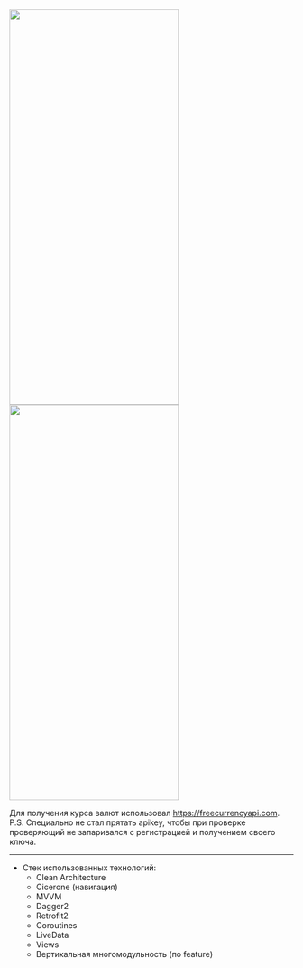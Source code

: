 <img src="https://github.com/user-attachments/assets/7e044bde-f78b-4dfe-9b7f-88dc0fa7dcb5" width="300" height="700" />
<img src="https://github.com/user-attachments/assets/418b0ca7-102c-4ccd-8076-5891fb54f6d4" width="300" height="700" />

Для получения курса валют использовал https://freecurrencyapi.com.
P.S. Специально не стал прятать apikey, чтобы при проверке проверяющий не запаривался с регистрацией и получением своего ключа.

********* 

- Стек использованных технологий:
  - Clean Architecture
  - Cicerone (навигация)
  - MVVM
  - Dagger2
  - Retrofit2
  - Coroutines
  - LiveData
  - Views
  - Вертикальная многомодульность (по feature)
